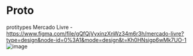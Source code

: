 # Proto
protitypes
Mercado Livre - https://www.figma.com/file/gQfQjVyxinzXnWz34m6r3h/mercado-livre?type=design&node-id=0%3A1&mode=design&t=Kh0HNsigp6wMk7UO-1
![image](https://github.com/marielesf/Proto/assets/17839848/922281ef-462e-4b73-af46-2aa50ddc0595)
